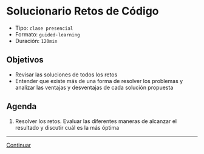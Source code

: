 # Solucionario Retos de Código
- Tipo: `clase presencial`
- Formato: `guided-learning`
- Duración: `120min`

## Objetivos

- Revisar las soluciones de todos los retos
- Entender que existe más de una forma de resolver los problemas y analizar las ventajas y desventajas de cada solución propuesta

## Agenda

1. Resolver los retos. Evaluar las diferentes maneras de alcanzar el resultado y discutir cuál es la más óptima


***
[Continuar]( )
